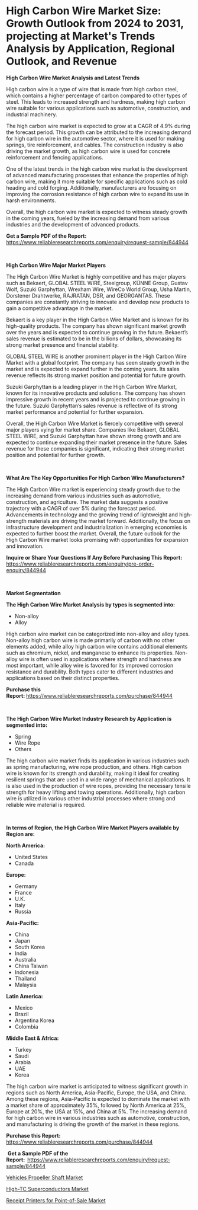 <p><h1>High Carbon Wire Market Size: Growth Outlook from 2024 to 2031, projecting at Market's Trends Analysis by Application, Regional Outlook, and Revenue</h1></p><p><strong>High Carbon Wire Market Analysis and Latest Trends</strong></p>
<p><p>High carbon wire is a type of wire that is made from high carbon steel, which contains a higher percentage of carbon compared to other types of steel. This leads to increased strength and hardness, making high carbon wire suitable for various applications such as automotive, construction, and industrial machinery.</p><p>The high carbon wire market is expected to grow at a CAGR of 4.9% during the forecast period. This growth can be attributed to the increasing demand for high carbon wire in the automotive sector, where it is used for making springs, tire reinforcement, and cables. The construction industry is also driving the market growth, as high carbon wire is used for concrete reinforcement and fencing applications.</p><p>One of the latest trends in the high carbon wire market is the development of advanced manufacturing processes that enhance the properties of high carbon wire, making it more suitable for specific applications such as cold heading and cold forging. Additionally, manufacturers are focusing on improving the corrosion resistance of high carbon wire to expand its use in harsh environments.</p><p>Overall, the high carbon wire market is expected to witness steady growth in the coming years, fueled by the increasing demand from various industries and the development of advanced products.</p></p>
<p><strong>Get a Sample PDF of the Report:&nbsp;</strong> <a href="https://www.reliableresearchreports.com/enquiry/request-sample/844944">https://www.reliableresearchreports.com/enquiry/request-sample/844944</a></p>
<p>&nbsp;</p>
<p><strong>High Carbon Wire Major Market Players</strong></p>
<p><p>The High Carbon Wire Market is highly competitive and has major players such as Bekaert, GLOBAL STEEL WIRE, Steelgroup, KÜNNE Group, Gustav Wolf, Suzuki Garphyttan, Wrexham Wire, WireCo World Group, Usha Martin, Dorstener Drahtwerke, RAJRATAN, DSR, and GEORGANTAS. These companies are constantly striving to innovate and develop new products to gain a competitive advantage in the market.</p><p>Bekaert is a key player in the High Carbon Wire Market and is known for its high-quality products. The company has shown significant market growth over the years and is expected to continue growing in the future. Bekaert’s sales revenue is estimated to be in the billions of dollars, showcasing its strong market presence and financial stability.</p><p>GLOBAL STEEL WIRE is another prominent player in the High Carbon Wire Market with a global footprint. The company has seen steady growth in the market and is expected to expand further in the coming years. Its sales revenue reflects its strong market position and potential for future growth.</p><p>Suzuki Garphyttan is a leading player in the High Carbon Wire Market, known for its innovative products and solutions. The company has shown impressive growth in recent years and is projected to continue growing in the future. Suzuki Garphyttan’s sales revenue is reflective of its strong market performance and potential for further expansion.</p><p>Overall, the High Carbon Wire Market is fiercely competitive with several major players vying for market share. Companies like Bekaert, GLOBAL STEEL WIRE, and Suzuki Garphyttan have shown strong growth and are expected to continue expanding their market presence in the future. Sales revenue for these companies is significant, indicating their strong market position and potential for further growth.</p></p>
<p>&nbsp;</p>
<p><strong>What Are The Key Opportunities For High Carbon Wire Manufacturers?</strong></p>
<p><p>The High Carbon Wire market is experiencing steady growth due to the increasing demand from various industries such as automotive, construction, and agriculture. The market data suggests a positive trajectory with a CAGR of over 5% during the forecast period. Advancements in technology and the growing trend of lightweight and high-strength materials are driving the market forward. Additionally, the focus on infrastructure development and industrialization in emerging economies is expected to further boost the market. Overall, the future outlook for the High Carbon Wire market looks promising with opportunities for expansion and innovation.</p></p>
<p><strong>Inquire or Share Your Questions If Any Before Purchasing This Report:</strong> <a href="https://www.reliableresearchreports.com/enquiry/pre-order-enquiry/844944">https://www.reliableresearchreports.com/enquiry/pre-order-enquiry/844944</a></p>
<p>&nbsp;</p>
<p><strong>Market Segmentation</strong></p>
<p><strong>The High Carbon Wire Market Analysis by types is segmented into:</strong></p>
<p><ul><li>Non-alloy</li><li>Alloy</li></ul></p>
<p><p>High carbon wire market can be categorized into non-alloy and alloy types. Non-alloy high carbon wire is made primarily of carbon with no other elements added, while alloy high carbon wire contains additional elements such as chromium, nickel, and manganese to enhance its properties. Non-alloy wire is often used in applications where strength and hardness are most important, while alloy wire is favored for its improved corrosion resistance and durability. Both types cater to different industries and applications based on their distinct properties.</p></p>
<p><strong>Purchase this Report:&nbsp;</strong><a href="https://www.reliableresearchreports.com/purchase/844944">https://www.reliableresearchreports.com/purchase/844944</a></p>
<p>&nbsp;</p>
<p><strong>The High Carbon Wire Market Industry Research by Application is segmented into:</strong></p>
<p><ul><li>Spring</li><li>Wire Rope</li><li>Others</li></ul></p>
<p><p>The high carbon wire market finds its application in various industries such as spring manufacturing, wire rope production, and others. High carbon wire is known for its strength and durability, making it ideal for creating resilient springs that are used in a wide range of mechanical applications. It is also used in the production of wire ropes, providing the necessary tensile strength for heavy lifting and towing operations. Additionally, high carbon wire is utilized in various other industrial processes where strong and reliable wire material is required.</p></p>
<p>&nbsp;</p>
<p><strong>In terms of Region, the High Carbon Wire Market Players available by Region are:</strong></p>
<p>
    <p> <strong> North America: </strong>
        <ul>
            <li>United States</li>
            <li>Canada</li>
        </ul>
        </p> 
    <p> <strong> Europe: </strong>
        <ul>
            <li>Germany</li>
            <li>France</li>
            <li>U.K.</li>
            <li>Italy</li>
            <li>Russia</li>
        </ul>
        </p> 
    <p> <strong> Asia-Pacific: </strong>
        <ul>
            <li>China</li>
            <li>Japan</li>
            <li>South Korea</li>
            <li>India</li>
            <li>Australia</li>
            <li>China Taiwan</li>
            <li>Indonesia</li>
            <li>Thailand</li>
            <li>Malaysia</li>
        </ul>
        </p> 
    <p> <strong> Latin America: </strong>
        <ul>
            <li>Mexico</li>
            <li>Brazil</li>
            <li>Argentina Korea</li>
            <li>Colombia</li>
        </ul>
        </p> 
    <p> <strong> Middle East & Africa: </strong>
        <ul>
            <li>Turkey</li>
            <li>Saudi</li>
            <li>Arabia</li>
            <li>UAE</li>
            <li>Korea</li>
        </ul>
    </p>
    </p>
<p><p>The high carbon wire market is anticipated to witness significant growth in regions such as North America, Asia-Pacific, Europe, the USA, and China. Among these regions, Asia-Pacific is expected to dominate the market with a market share of approximately 35%, followed by North America at 25%, Europe at 20%, the USA at 15%, and China at 5%. The increasing demand for high carbon wire in various industries such as automotive, construction, and manufacturing is driving the growth of the market in these regions.</p></p>
<p><strong>Purchase this Report: </strong><a href="https://www.reliableresearchreports.com/purchase/844944">https://www.reliableresearchreports.com/purchase/844944</a></p>
<p>&nbsp;<strong>Get a Sample PDF of the Report:&nbsp;&nbsp;</strong><a href="https://www.reliableresearchreports.com/enquiry/request-sample/844944">https://www.reliableresearchreports.com/enquiry/request-sample/844944</a></p>
<p><strong></strong></p>
<p><p><a href="https://view.publitas.com/reportprime-1/vehicles-propeller-shaft-market-size-share-trends-analysis-report-by-application-regional-outlook-competitive-strategies-and-segment-forecasts-2023-2030/">Vehicles Propeller Shaft Market</a></p><p><a href="https://view.publitas.com/reportprime-1/high-tc-superconductors-market-size-market-trends-and-growth-outlook-forecasted-for-period-from-2023-to-2030/">High-TC Superconductors Market</a></p><p><a href="https://view.publitas.com/reportprime-1/receipt-printers-for-point-of-sale-market-research-report-provides-thorough-industry-overview-which-offers-an-in-depth-analysis-of-product-trends-and-new-market-divisions/">Receipt Printers for Point-of-Sale Market</a></p></p>